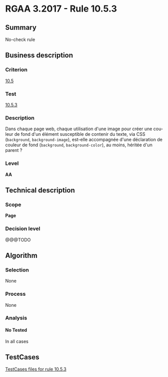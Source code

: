 # RGAA 3.2017 - Rule 10.5.3

## Summary
No-check rule


## Business description

### Criterion
[10.5](http://references.modernisation.gouv.fr/rgaa-accessibilite/criteres.html#crit-10-5)

### Test
[10.5.3](http://references.modernisation.gouv.fr/rgaa-accessibilite/criteres.html#test-10-5-3)

### Description
<div lang="fr">Dans chaque page web, chaque utilisation d'une image pour cr&#xE9;er une couleur de fond d'un &#xE9;l&#xE9;ment susceptible de contenir du texte, via CSS (<code lang="en">background</code>, <code lang="en">background-image</code>), est-elle accompagn&#xE9;e d'une d&#xE9;claration de couleur de fond (<code lang="en">background</code>, <code lang="en">background-color</code>), au moins, h&#xE9;rit&#xE9;e d'un parent&nbsp;?</div>

### Level
**AA**


## Technical description

### Scope
**Page**

### Decision level
@@@TODO


## Algorithm

### Selection
None

### Process
None

### Analysis

#### No Tested
In all cases


##  TestCases

[TestCases files for rule 10.5.3](https://github.com/Asqatasun/Asqatasun/tree/develop/rules/rules-rgaa3.2017/src/test/resources/testcases/rgaa32017/Rgaa32017Rule100503/)


